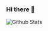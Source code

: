 ### Hi there 👋
<img alt='Github Stats' src='https://github-readme-stats.vercel.app/api?username=ssal-man'/>
